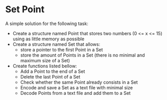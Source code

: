 # Set Point
A simple solution for the following task:

- Create a structure named Point that stores two numbers (0 <= x <= 15) using as little memory as possible
- Create a structure named Set that allows:
  - store a pointer to the first Point in a Set
  - store the amount of Points in a Set (there is no minimal and maximum size of a Set)
- Create functions listed bellow:
  - Add a Point to the end of a Set
  - Delete the last Point of a Set
  - Check whether the same Point already consists in a Set
  - Encode and save a Set as a text file with minimal size
  - Decode Points from a text file and add them to a Set
